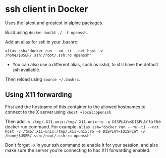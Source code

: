 # ssh client in Docker

Uses the latest and greatest in alpine packages.

Build using `docker build ./ -t openssh`.

Add an alias for ssh in your .bashrc:

`alias ssh="docker run --rm -ti --net host -v /home/$USER/.ssh:/root/.ssh:ro openssh"`
* You can also use a different alias, such as sshd, to still have the default ssh available.

Then reload using `source ~/.bashrc`.

## Using X11 forwarding
First add the hostname of this container to the allowed hostnames to connect to the X server using `xhost +local:openssh`

Then add `-v /tmp/.X11-unix:/tmp/.X11-unix:ro -e DISPLAY=$DISPLAY` to the docker run command. For example:
`alias ssh="docker run --rm -ti --net host -v /tmp/.X11-unix:/tmp/.X11-unix:ro -e DISPLAY=$DISPLAY -v /home/$USER/.ssh:/root/.ssh:ro openssh"`

Don't forget `-X` in your ssh command to enable it for your session, and also make sure the server you're connecting to has X11 forwarding enabled.